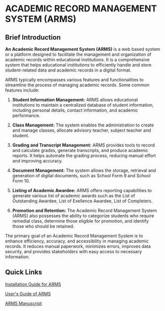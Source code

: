 # **ACADEMIC RECORD MANAGEMENT SYSTEM (ARMS)**

## **Brief Introduction**
**An Academic Record Management System (ARMS)** is a web based system or a platform designed to facilitate the management and organization of academic records within educational institutions. It is a comprehensive system that helps educational institutions to efficiently handle and store student-related data and academic records in a digital format.

ARMS typically encompasses various features and functionalities to streamline the process of managing academic records. Some common features include:

1. **Student Information Management:** ARMS allows educational institutions to maintain a centralized database of student information, including personal details, contact information, and academic performance.

2. **Class Management:** The system enables the administration to create and manage classes, allocate advisory teacher, subject teacher and  student.

3. **Grading and Transcript Management:** ARMS provides tools to record and calculate grades, generate transcripts, and produce academic reports. It helps automate the grading process, reducing manual effort and improving accuracy.

4. **Document Management:** The system allows the storage,  retrieval and generation of digital documents, such as School Form 9 and School Form 10.

5. **Listing of Academic Awardee:** ARMS offers reporting capabilities to generate various list of academic awards such as the List of Outstanding Awardee, List of Exellence Awardee, List of Completers.

6. **Promotion and Retention:** The Academic Record Management System (ARMS) also possesses the ability to categorize students who require remedial class, determine those eligible for promotion, and identify those who should be retained.

The primary goal of an Academic Record Management System is to enhance efficiency, accuracy, and accessibility in managing academic records. It reduces manual paperwork, minimizes errors, improves data security, and provides stakeholders with easy access to necessary information.

## **Quick Links**

[Installation Guide for ARMS](URL)

[User's Guide of ARMS](URL)

[ARMS Manuscript](https://github.com/jeffreybanico/ARMS/blob/main/ARMS.pdf)







